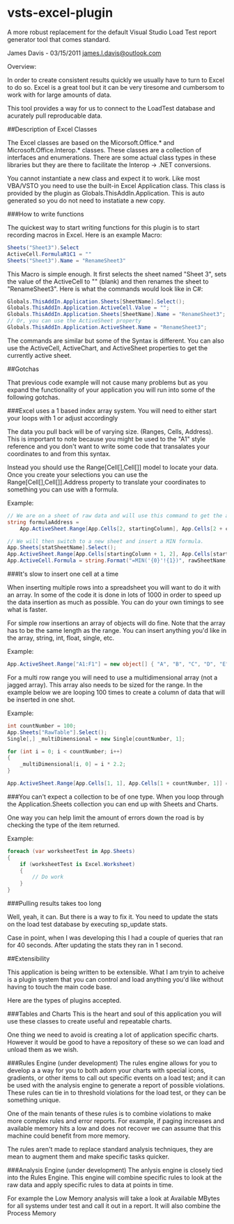 vsts-excel-plugin
=================

A more robust replacement for the default Visual Studio Load Test report generator tool that comes standard.

James Davis - 03/15/2011
james.l.davis@outlook.com

Overview:

In order to create consistent results quickly we usually have to turn to Excel to do so. Excel is a great tool but it can be very tiresome and cumbersom to work with for large amounts of data.

This tool provides a way for us to connect to the LoadTest database and acurately pull reproducable data.


##Description of Excel Classes

The Excel classes are based on the Micorsoft.Office.* and Microsoft.Office.Interop.* classes. These classes are a collection of interfaces and enumerations.  There are some actual class types in these libraries but they are there to facilitate the Interop -> .NET conversions.

You cannot instantiate a new class and expect it to work. Like most VBA/VSTO you need to use the built-in 	Excel Application class. This class is provided by the plugin as Globals.ThisAddIn.Application. This is 	auto generated so you do not need to instatiate a new copy.

###How to write functions

The quickest way to start writing functions for this plugin is to start recording macros in Excel. Here	is an example Macro:
```C#
Sheets("Sheet3").Select
ActiveCell.FormulaR1C1 = ""
Sheets("Sheet3").Name = "RenameSheet3"
```

This Macro is simple enough. It first selects the sheet named "Sheet 3", sets the value of the ActiveCell 	to "" (blank) and then renames the sheet to "RenameSheet3".  Here is what the commands would look like in C#:
```C#
Globals.ThisAddIn.Application.Sheets[SheetName].Select();
Globals.ThisAddIn.Application.ActiveCell.Value = "";
Globals.ThisAddIn.Application.Sheets[SheetName].Name = "RenameSheet3";
// Or, you can use the ActiveSheet property
Globals.ThisAddIn.Application.ActiveSheet.Name = "RenameSheet3";
```

The commands are similar but some of the Syntax is different. You can also use the ActiveCell, ActiveChart, and ActiveSheet properties to get the currently active sheet.

##Gotchas

That previous code example will not cause many problems but as you expand the functionality of your application you will run into some of the following gotchas.

###Excel uses a 1 based index array system. 
You will need to either start your loops with 1 or adjust accordingly

The data you pull back will be of varying size. (Ranges, Cells, Address). This is important to note because you might be used to the "A1" style reference and you don't want to write some code that transalates your coordinates to and from this syntax.

Instead you should use the Range[Cell[],Cell[]] model to locate your data.  Once you create your selections you can use the Range[Cell[],Cell[]].Address property to translate your coordinates to something you can use with a formula.

Example:
```C#
// We are on a sheet of raw data and will use this command to get the address of the range
string formulaAddress = 
	App.ActiveSheet.Range[App.Cells[2, startingColumn], App.Cells[2 + countNumber, startingColumn]].Address;

// We will then switch to a new sheet and insert a MIN formula.
App.Sheets[statSheetName].Select();
App.ActiveSheet.Range[App.Cells[startingColumn + 1, 2], App.Cells[startingColumn + 1, 2]].Select();
App.ActiveCell.Formula = string.Format("=MIN('{0}'!{1})", rawSheetName, formulaAddress);
```

###It's slow to insert one cell at a time

When inserting multiple rows into a spreadsheet you will want to do it with an array. In some of the code it is done in lots of 1000 in order to speed up the data insertion as much as possible.  You can do your own timings to see what is faster.

For simple row insertions an array of objects will do fine. Note that the array has to be the same length as the range. You can insert anything you'd like in the array, string, int, float, single, etc.

Example:
```C#
App.ActiveSheet.Range["A1:F1"] = new object[] { "A", "B", "C", "D", "E", "F" };
```

For a multi row range you will need to use a multidimensional array (not a jagged array).  This array also
needs to be sized for the range. In the example below we are looping 100 times to create a column of data 
that will be inserted in one shot.

Example:
```C#
int countNumber = 100;
App.Sheets["RawTable"].Select();
Single[,] _multiDimensional = new Single[countNumber, 1];

for (int i = 0; i < countNumber; i++)
{
	_multiDimensional[i, 0] = i * 2.2;
}

App.ActiveSheet.Range[App.Cells[1, 1], App.Cells[1 + countNumber, 1]] = _multiDimensional;
```
###You can't expect a collection to be of one type.
When you loop through the Application.Sheets collection you can end up with Sheets and Charts.

One way you can help limit the amount of errors down the road is by checking the type of the item returned.

Example:
```C#
foreach (var worksheetTest in App.Sheets)
{
	if (worksheetTest is Excel.Worksheet)
	{
		// Do work
	}
}
```

###Pulling results takes too long
		
Well, yeah, it can. But there is a way to fix it. You need to update the stats on the load test database by executing sp_update stats.

Case in point, when I was developing this I had a couple of queries that ran for 40 seconds.  After updating the stats they ran in 1 second.

##Extensibility

This application is being written to be extensible.  What I am tryin to acheive is a plugin system that you can control and load anything you'd like without having to touch the main code base.

Here are the types of plugins accepted.

###Tables and Charts
This is the heart and soul of this application you will use these classes to create useful and repeatable charts.

One thing we need to avoid is creating a lot of application specific charts. However it would be good to have a repository of these so we can load and unload them as we wish.

###Rules Engine (under development)
The rules engine allows for you to develop a a way for you to both adorn your charts with special icons, gradients, or other items to call out specific events on a load test; and it can be used with the analysis engine to generate a report of possible violations. These rules can tie in to threshold violations for the load test, or they can be something unique.

One of the main tenants of these rules is to combine violations to make more complex rules and error reports. For example, if paging increases and available memory hits a low and does not recover we can assume that this machine could benefit from more memory.

The rules aren't made to replace standard analysis techniques, they are mean to augment them and make specific tasks quicker.

###Analysis Engine (under development)
The anlysis engine is closely tied into the Rules Engine. This engine will combine specific rules to look at the raw data and apply specific rules to data at points in time.

For example the Low Memory analysis will take a look at Available MBytes for all systems under test and call it out in a report. It will also combine the Process Memory 